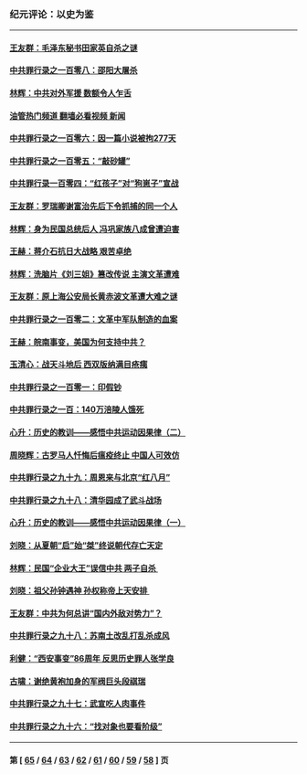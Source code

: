 ### 纪元评论：以史为鉴
---
#### [王友群：毛泽东秘书田家英自杀之谜](../../pages/nsc1028/n13916918.md?01290330) 
#### [中共罪行录之一百零八：邵阳大屠杀](../../pages/nsc1028/n13916622.md?01290330) 
#### [林辉：中共对外军援 数额令人乍舌](../../pages/nsc1028/n13914615.md?01290330) 
#### [油管热门频道 翻墙必看视频 新闻](ok?01290330)
#### [中共罪行录之一百零六：因一篇小说被拘277天](../../pages/nsc1028/n13913548.md?01290330) 
#### [中共罪行录之一百零五：“敲砂罐”](../../pages/nsc1028/n13912910.md?01290330) 
#### [中共罪行录一百零四：“红孩子”对“狗崽子”宣战](../../pages/nsc1028/n13908811.md?01290330) 
#### [王友群：罗瑞卿谢富治先后下令抓捕的同一个人](../../pages/nsc1028/n13907857.md?01290330) 
#### [林辉：身为民国总统后人 冯巩家族八成曾遭迫害](../../pages/nsc1028/n13907756.md?01290330) 
#### [王赫：蒋介石抗日大战略 艰苦卓绝](../../pages/nsc1028/n13904249.md?01290330) 
#### [林辉：洗脑片《刘三姐》篡改传说 主演文革遭难](../../pages/nsc1028/n13899238.md?01290330) 
#### [王友群：原上海公安局长黄赤波文革遭大难之谜](../../pages/nsc1028/n13898139.md?01290330) 
#### [中共罪行录之一百零二：文革中军队制造的血案](../../pages/nsc1028/n13897782.md?01290330) 
#### [王赫：皖南事变，美国为何支持中共？](../../pages/nsc1028/n13897035.md?01290330) 
#### [玉清心：战天斗地后 西双版纳满目疮痍](../../pages/nsc1028/n13895566.md?01290330) 
#### [中共罪行录之一百零一：印假钞](../../pages/nsc1028/n13896066.md?01290330) 
#### [中共罪行录之一百：140万涪陵人饿死](../../pages/nsc1028/n13892716.md?01290330) 
#### [心升：历史的教训——感悟中共运动因果律（二）](../../pages/nsc1028/n13892402.md?01290330) 
#### [周晓辉：古罗马人忏悔后瘟疫终止 中国人可效仿](../../pages/nsc1028/n13891767.md?01290330) 
#### [中共罪行录之九十九：周恩来与北京“红八月”](../../pages/nsc1028/n13892095.md?01290330) 
#### [中共罪行录之九十八：清华园成了武斗战场](../../pages/nsc1028/n13891003.md?01290330) 
#### [心升：历史的教训——感悟中共运动因果律（一）](../../pages/nsc1028/n13890731.md?01290330) 
#### [刘晓：从夏朝“启”始“桀”终说朝代存亡天定](../../pages/nsc1028/n13874028.md?01290330) 
#### [林辉：民国“企业大王”误信中共  两子自杀 ](../../pages/nsc1028/n13886313.md?01290330) 
#### [刘晓：祖父孙钟遇神 孙权称帝上天安排 ](../../pages/nsc1028/n13882761.md?01290330) 
#### [王友群：中共为何总讲“国内外敌对势力”？](../../pages/nsc1028/n13881858.md?01290330) 
#### [中共罪行录之九十八：苏南土改乱打乱杀成风](../../pages/nsc1028/n13881845.md?01290330) 
#### [利健：“西安事变”86周年 反思历史罪人张学良](../../pages/nsc1028/n13882019.md?01290330) 
#### [古啸：谢绝黄袍加身的军阀巨头段祺瑞](../../pages/nsc1028/n13881966.md?01290330) 
#### [中共罪行录之九十七：武宣吃人肉事件](../../pages/nsc1028/n13881566.md?01290330) 
#### [中共罪行录之九十六：“找对象也要看阶级”](../../pages/nsc1028/n13880181.md?01290330) 

---
#### 第 [ [65](./65.md?01290330) / [64](./64.md?01290330) / [63](./63.md?01290330) / [62](./62.md?01290330) / [61](./61.md?01290330) / [60](./60.md?01290330) / [59](./59.md?01290330) / [58](./58.md?01290330) ] 页
